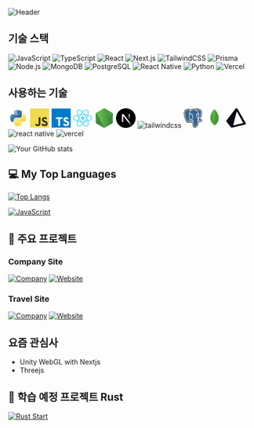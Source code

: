 ![Header](https://capsule-render.vercel.app/api?type=waving&color=000000&height=300&section=header&text=Web%20Developer&fontSize=90&animation=fadeIn&fontAlignY=38)


## 기술 스택
![JavaScript](https://img.shields.io/badge/-JavaScript-F7DF1E?style=flat-square&logo=javascript&logoColor=black)
![TypeScript](https://img.shields.io/badge/-TypeScript-3178C6?style=flat-square&logo=TypeScript&logoColor=white)
![React](https://img.shields.io/badge/-React-61DAFB?style=flat-square&logo=React&logoColor=black)
![Next.js](https://img.shields.io/badge/-Next.js-000000?style=flat-square&logo=Next.js&logoColor=white)
![TailwindCSS](https://img.shields.io/badge/-TailwindCSS-38B2AC?style=flat-square&logo=tailwind-css&logoColor=white)
![Prisma](https://img.shields.io/badge/-Prisma-1B222D?style=flat-square&logo=Prisma&logoColor=white)
![Node.js](https://img.shields.io/badge/-Node.js-339933?style=flat-square&logo=Node.js&logoColor=white)
![MongoDB](https://img.shields.io/badge/-MongoDB-47A248?style=flat-square&logo=MongoDB&logoColor=white)
![PostgreSQL](https://img.shields.io/badge/-PostgreSQL-336791?style=flat-square&logo=PostgreSQL&logoColor=white)
![React Native](https://img.shields.io/badge/-React_Native-61DAFB?style=flat-square&logo=React&logoColor=black)
![Python](https://img.shields.io/badge/-Python-3776AB?style=flat-square&logo=Python&logoColor=white)
![Vercel](https://img.shields.io/badge/-Vercel-000000?style=flat-square&logo=Vercel&logoColor=white)

## 사용하는 기술

<p align="left">
  <img src="https://raw.githubusercontent.com/devicons/devicon/master/icons/python/python-original.svg" alt="python" width="40" height="40"/>
  <img src="https://raw.githubusercontent.com/devicons/devicon/master/icons/javascript/javascript-original.svg" alt="javascript" width="40" height="40"/>
  <img src="https://raw.githubusercontent.com/devicons/devicon/master/icons/typescript/typescript-original.svg" alt="typescript" width="40" height="40"/>
  <img src="https://raw.githubusercontent.com/devicons/devicon/master/icons/react/react-original.svg" alt="react" width="40" height="40"/>
  <img src="https://raw.githubusercontent.com/devicons/devicon/master/icons/nodejs/nodejs-original.svg" alt="nodejs" width="40" height="40"/>
  <img src="https://raw.githubusercontent.com/devicons/devicon/master/icons/nextjs/nextjs-original.svg" alt="nextjs" width="40" height="40"/>
  <img src="https://www.vectorlogo.zone/logos/tailwindcss/tailwindcss-icon.svg" alt="tailwindcss" width="40" height="40"/>
  <img src="https://raw.githubusercontent.com/devicons/devicon/master/icons/postgresql/postgresql-original.svg" alt="postgresql" width="40" height="40"/>
  <img src="https://raw.githubusercontent.com/devicons/devicon/master/icons/mongodb/mongodb-original.svg" alt="mongodb" width="40" height="40"/>
  <img src="https://raw.githubusercontent.com/prisma/presskit/main/Assets/Prisma-DarkSymbol.svg" alt="prisma" width="40" height="40"/>
  <img src="https://raw.githubusercontent.com/kristerkari/react-native-svg-transformer/master/images/react-native-logo.png" alt="react native" width="40" height="40"/>
  <img src="https://www.vectorlogo.zone/logos/vercel/vercel-icon.svg" alt="vercel" width="40" height="40"/>
</p>

![Your GitHub stats](https://github-readme-stats.vercel.app/api?username=jeff0327&show_icons=true&theme=radical&count_private=true&cache_seconds=86400)


## 💻 My Top Languages

[![Top Langs](https://github-readme-stats.vercel.app/api/top-langs/?username=jeff0327&layout=compact&theme=vision-friendly-dark&hide=html,Xtend,GAP,XSLT,Batchfile,Shell,Perl&langs_count=8&custom_title=My%20Top%20Languages&card_width=445&title_color=f1e05a)](https://github.com/anuraghazra/github-readme-stats)

[![JavaScript](https://img.shields.io/badge/-JavaScript-F7DF1E?style=for-the-badge&logo=javascript&logoColor=black&labelColor=F7DF1E)](https://developer.mozilla.org/en-US/docs/Web/JavaScript)

## 🚀 주요 프로젝트

### Company Site
[![Company](https://img.shields.io/badge/Project-Company-blue?style=for-the-badge&logo=github)](https://github.com/jeff0327/company)
[![Website](https://img.shields.io/badge/Visit-Website-green?style=for-the-badge&logo=vercel)](https://comjeff.site)
### Travel Site
[![Company](https://img.shields.io/badge/Project-Company-blue?style=for-the-badge&logo=github)](https://github.com/jeff0327/travel)
[![Website](https://img.shields.io/badge/Visit-Website-green?style=for-the-badge&logo=vercel)](https://traveljeff.site)

## 요즘 관심사
- Unity WebGL with Nextjs
- Threejs

## 🦀 학습 예정 프로젝트 Rust
[![Rust Start](https://img.shields.io/badge/Rust-Start-orange?style=for-the-badge&logo=rust)](https://github.com/jeff0327/startRust)

